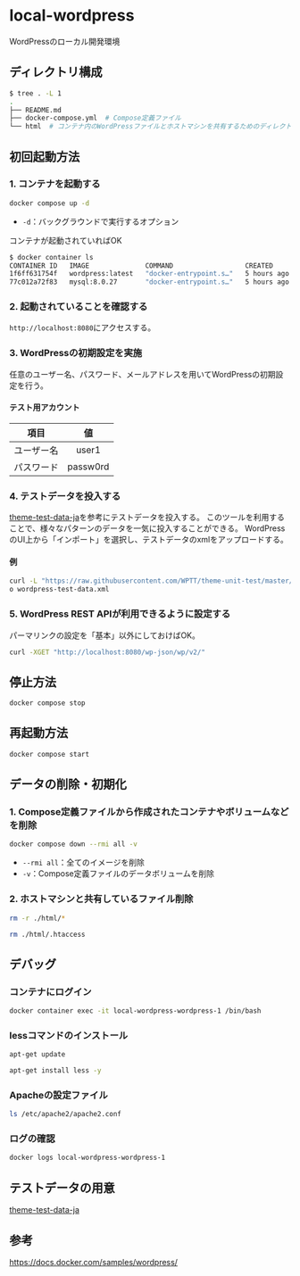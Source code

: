 # local-wordpress
WordPressのローカル開発環境

## ディレクトリ構成
```bash
$ tree . -L 1
.
├── README.md
├── docker-compose.yml  # Compose定義ファイル
└── html  # コンテナ内のWordPressファイルとホストマシンを共有するためのディレクトリ
```


## 初回起動方法

### 1. コンテナを起動する

```bash
docker compose up -d
```

* `-d`：バックグラウンドで実行するオプション

コンテナが起動されていればOK

```bash
$ docker container ls
CONTAINER ID   IMAGE              COMMAND                  CREATED       STATUS         PORTS                  NAMES
1f6ff631754f   wordpress:latest   "docker-entrypoint.s…"   5 hours ago   Up 3 seconds   0.0.0.0:8080->80/tcp   local-wordpress-wordpress-1
77c012a72f83   mysql:8.0.27       "docker-entrypoint.s…"   5 hours ago   Up 3 seconds   3306/tcp, 33060/tcp    local-wordpress-db-1
```

### 2. 起動されていることを確認する

`http://localhost:8080`にアクセスする。

### 3. WordPressの初期設定を実施

任意のユーザー名、パスワード、メールアドレスを用いてWordPressの初期設定を行う。

#### テスト用アカウント

| 項目       | 値       |
|:----------:|:--------:|
| ユーザー名 | user1    |
| パスワード | passw0rd |

### 4. テストデータを投入する

[theme-test-data-ja]を参考にテストデータを投入する。
このツールを利用することで、様々なパターンのデータを一気に投入することができる。
WordPressのUI上から「インポート」を選択し、テストデータのxmlをアップロードする。

#### 例

```bash
curl -L "https://raw.githubusercontent.com/WPTT/theme-unit-test/master/themeunittestdata.wordpress.xml" -
o wordpress-test-data.xml
```

### 5. WordPress REST APIが利用できるように設定する

パーマリンクの設定を「基本」以外にしておけばOK。

```bash
curl -XGET "http://localhost:8080/wp-json/wp/v2/"
```

## 停止方法

```bash
docker compose stop
```

## 再起動方法

```bash
docker compose start
```

## データの削除・初期化

### 1. Compose定義ファイルから作成されたコンテナやボリュームなどを削除

```bash
docker compose down --rmi all -v
```

* `--rmi all`：全てのイメージを削除
* `-v`：Compose定義ファイルのデータボリュームを削除


### 2. ホストマシンと共有しているファイル削除

```bash
rm -r ./html/*
```

```bash
rm ./html/.htaccess
```

## デバッグ

### コンテナにログイン

```bash
docker container exec -it local-wordpress-wordpress-1 /bin/bash
```

### lessコマンドのインストール

```bash
apt-get update
```

```bash
apt-get install less -y
```


### Apacheの設定ファイル

```bash
ls /etc/apache2/apache2.conf
```

### ログの確認

```bash
docker logs local-wordpress-wordpress-1
```

## テストデータの用意

[theme-test-data-ja]


## 参考
https://docs.docker.com/samples/wordpress/


[theme-test-data-ja]: https://github.com/jawordpressorg/theme-test-data-ja